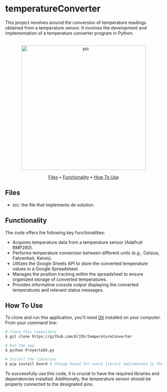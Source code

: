 # temperatureConverter
This project revolves around the conversion of temperature readings obtained from a temperature sensor. It involves the development and implementation of a temperature converter program in Python.

<p align="center">
  <br>
  <img src="https://media.tenor.com/_rabzV-JjTIAAAAM/very-hot-high-temperature.gif" alt="pic" width="400">
  <br>
</p>
<p align="center" >
  <a href="#Files">Files</a> •
  <a href="#functionality">Functionality</a> •
  <a href="#how-to-use">How To Use</a> 
</p>

## Files

- src: the file that implements de solution.

## Functionality
The code offers the following key functionalities:

- Acquires temperature data from a temperature sensor (Adafruit BMP280).
- Performs temperature conversion between different units (e.g., Celsius, Fahrenheit, Kelvin).
- Utilizes the Google Sheets API to store the converted temperature values in a Google Spreadsheet.
- Manages the position tracking within the spreadsheet to ensure organized storage of converted temperatures.
- Provides informative console output displaying the converted temperatures and relevant status messages.

## How To Use
To clone and run this application, you'll need [Git](https://git-scm.com) installed on your computer. From your command line:

```bash
# Clone this repository
$ git clone https://github.com/bl33h/temperatureConverter

# Run the app
$ python Proyecto03.py

# Install the libraries
$ pip install board # Change board for every library implemented in the code
```
To successfully use this code, it is crucial to have the required libraries and dependencies installed. Additionally, the temperature sensor should be properly connected to the designated pins. 
